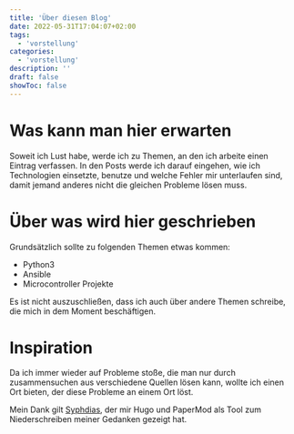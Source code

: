 ```yaml
---
title: 'Über diesen Blog'
date: 2022-05-31T17:04:07+02:00
tags:
  - 'vorstellung'
categories:
  - 'vorstellung'
description: ''
draft: false
showToc: false
---
```


# Was kann man hier erwarten

Soweit ich Lust habe, werde ich zu Themen, an den ich arbeite einen Eintrag verfassen.
In den Posts werde ich darauf eingehen, wie ich Technologien einsetzte, benutze und welche Fehler mir unterlaufen sind, damit jemand anderes nicht die gleichen Probleme lösen muss.

# Über was wird hier geschrieben

Grundsätzlich sollte zu folgenden Themen etwas kommen:
* Python3
* Ansible
* Microcontroller Projekte

Es ist nicht auszuschließen, dass ich auch über andere Themen schreibe, die mich in dem Moment beschäftigen.

# Inspiration

Da ich immer wieder auf Probleme stoße, die man nur durch zusammensuchen aus verschiedene Quellen lösen kann, wollte ich einen Ort bieten, der diese Probleme an einem Ort löst.

Mein Dank gilt [Syphdias](https://github.com/Syphdias), der mir Hugo und PaperMod als Tool zum Niederschreiben meiner Gedanken gezeigt hat.
